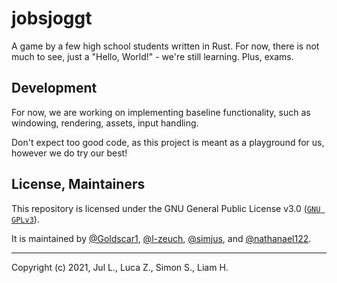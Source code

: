 # jobsjoggt
A game by a few high school students written in Rust.
For now, there is not much to see, just a "Hello, World!" - we're still learning. Plus, exams.

## Development
For now, we are working on implementing baseline functionality, such as windowing, rendering, assets, input handling.

Don't expect too good code, as this project is meant as a playground for us, however we do try our best!

## License, Maintainers
This repository is licensed under the GNU General Public License v3.0 ([`GNU GPLv3`](LICENSE)).

It is maintained by [@Goldscar1](https://github.com/Goldscar1), [@l-zeuch](https://github.com/l-zeuch), [@simjus](https://github.com/simjus), and [@nathanael122](https://github.com/nathanael122).

---
Copyright (c) 2021, Jul L., Luca Z., Simon S., Liam H.